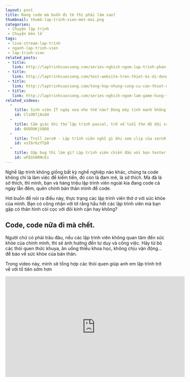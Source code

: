 ```yaml
---
layout: post
title: Đang code mà buồn đi tè thì phải làm sao?
thumbnail: thumb-lap-trinh-vien-met-moi.png
categories:
 - Chuyện lập trình
 - Chuyện bên lề
tags:
 - live-stream-lap-trinh
 - nganh-lap-trinh-vien
 - lap-trinh-vien
related_posts:
 - title: 
   link: http://laptrinhcuocsong.com/series-nghich-ngom-lap-trinh-phan-mem-paint-ve-tren-web-html5-javascript.html
 - title: 
   link: http://laptrinhcuocsong.com/test-website-tren-thiet-bi-di-dong-nhu-the-nao.html
 - title: 
   link: http://laptrinhcuocsong.com/tong-hop-nhung-cong-cu-can-thiet-cho-web-developer.html
 - title: 
   link: http://laptrinhcuocsong.com/series-nghich-ngom-lam-game-hung-trung.html
related_videos:
  -
    title: Sinh viên IT ngày xưa như thế nào? Dùng máy tính mạnh không?
    id: ClsOD7jAsQ4
  -
    title: Cảm giác khi thử lập trình pascal, trở về tuổi thơ dữ dội sau 10 năm 
    id: 0UO9UKjVQ68
  -
    title: Troll zero9 - Lập trình viên nghĩ gì khi xem clip của zero9 
    id: xsI6r6zYTp0
  -
    title: Gặp bug thì làm gì? Lập trình viên chiến đấu với bọn tester như thế nào? 
    id: wFQ1h8RNcEs
---
```


Nghề lập trình không giống bất kỳ nghề nghiệp nào khác, chúng ta code không chỉ là làm việc để kiếm tiền, đó còn là đam mê, là sở thích. Mà đã là sở thích, thì mình, bạn và hàng triệu lập trình viên ngoài kia đang code cả ngày lẫn đêm, quên chính bản thân mình để code.

Hơi buồn để nói ra điều này, thực trạng các lập trình viên thờ ơ với sức khỏe của mình. Bạn có công nhận với tớ rằng hầu hết các lập trình viên mà bạn gặp có thân hình còi cọc với đôi kính cận hay không?

## Code, code nữa đi mà chết.

Người chứ có phải trâu đâu, nếu các lập trình viên không quan tâm đến sức khỏe của chính mình, thì sẽ ảnh hưởng đến tư duy và công việc. Hãy từ bỏ các thói quen thức khuya, ăn uống thiếu khoa học, không chịu vận động... để bảo về sức khỏe của bản thân.

Trong video này, mình sẽ tổng hợp các thói quen giúp anh em lập trình trở về với tổ tiên sớm hơn


<div class="youtube">
<iframe width="560" height="315" src="https://www.youtube.com/embed/5lkDOd8PKHc" frameborder="0" allowfullscreen></iframe>
</div>
